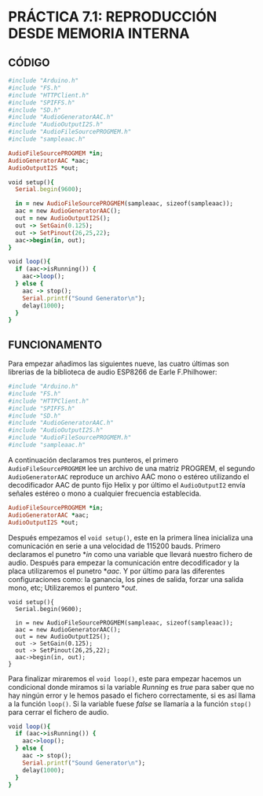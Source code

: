 # PRÁCTICA 7.1: REPRODUCCIÓN DESDE MEMORIA INTERNA

## CÓDIGO
```ruby
#include "Arduino.h" 
#include "FS.h"
#include "HTTPClient.h"
#include "SPIFFS.h"
#include "SD.h"
#include "AudioGeneratorAAC.h"
#include "AudioOutputI2S.h"
#include "AudioFileSourcePROGMEM.h"
#include "sampleaac.h"

AudioFileSourcePROGMEM *in;
AudioGeneratorAAC *aac;
AudioOutputI2S *out;

void setup(){
  Serial.begin(9600);

  in = new AudioFileSourcePROGMEM(sampleaac, sizeof(sampleaac));
  aac = new AudioGeneratorAAC();
  out = new AudioOutputI2S();
  out -> SetGain(0.125);
  out -> SetPinout(26,25,22);
  aac->begin(in, out);
}

void loop(){
  if (aac->isRunning()) {
    aac->loop();
  } else {
    aac -> stop();
    Serial.printf("Sound Generator\n");
    delay(1000);
  }
}
```

## FUNCIONAMENTO

Para empezar añadimos las siguientes nueve, las cuatro últimas son librerias de la biblioteca de audio ESP8266 de Earle F.Philhower:

```ruby
#include "Arduino.h" 
#include "FS.h"
#include "HTTPClient.h"
#include "SPIFFS.h"
#include "SD.h"
#include "AudioGeneratorAAC.h"
#include "AudioOutputI2S.h"
#include "AudioFileSourcePROGMEM.h"
#include "sampleaac.h"
```

A continuación declaramos tres punteros, el primero `AudioFileSourcePROGMEM` lee un archivo de una matriz PROGREM, el segundo `AudioGeneratorAAC` reproduce un archivo AAC mono o estéreo utilizando el decodificador AAC de punto fijo Helix y por último el `AudioOutputI2` envía señales estéreo o mono a cualquier frecuencia establecida.

```ruby
AudioFileSourcePROGMEM *in;
AudioGeneratorAAC *aac;
AudioOutputI2S *out;
```

Después empezamos el `void setup()`, este en la primera línea inicializa una comunicación en serie a una velocidad de 115200 bauds. Primero declaramos el punetro **in* como una variable que llevará nuestro fichero de audio. Después para empezar la comunicación entre decodificador y la placa utilizaremos el punetro **aac*. Y por último para las diferentes configuraciones como: la ganancia, los pines de salida, forzar una salida mono, etc; Utilizaremos el puntero **out*. 

```rudy
void setup(){
  Serial.begin(9600);

  in = new AudioFileSourcePROGMEM(sampleaac, sizeof(sampleaac));
  aac = new AudioGeneratorAAC();
  out = new AudioOutputI2S();
  out -> SetGain(0.125);
  out -> SetPinout(26,25,22);
  aac->begin(in, out);
}
```

Para finalizar miraremos el `void loop()`, este para empezar hacemos un condicional donde miramos si la variable *Running* es *true* para saber que no hay ningún error y le hemos pasado el fichero correctamente, si es así llama a la función `loop()`. Si la variable fuese *false* se llamaría a la función `stop()` para cerrar el fichero de audio.   

```ruby
void loop(){
  if (aac->isRunning()) {
    aac->loop();
  } else {
    aac -> stop();
    Serial.printf("Sound Generator\n");
    delay(1000);
  }
}
```
